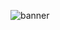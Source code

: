 
![banner](https://user-images.githubusercontent.com/93011506/211207730-b1b9c1be-bfa6-491f-93cf-98116bf133f1.gif)
